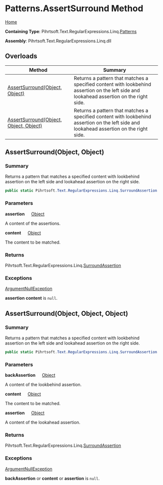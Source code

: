 # Patterns\.AssertSurround Method

[Home](../../../../../../README.md)

**Containing Type**: Pihrtsoft\.Text\.RegularExpressions\.Linq\.[Patterns](../README.md)

**Assembly**: Pihrtsoft\.Text\.RegularExpressions\.Linq\.dll

## Overloads

| Method | Summary |
| ------ | ------- |
| [AssertSurround(Object, Object)](#Pihrtsoft_Text_RegularExpressions_Linq_Patterns_AssertSurround_System_Object_System_Object_) | Returns a pattern that matches a specified content with lookbehind assertion on the left side and lookahead assertion on the right side\. |
| [AssertSurround(Object, Object, Object)](#Pihrtsoft_Text_RegularExpressions_Linq_Patterns_AssertSurround_System_Object_System_Object_System_Object_) | Returns a pattern that matches a specified content with lookbehind assertion on the left side and lookahead assertion on the right side\. |

## AssertSurround\(Object, Object\) <a name="Pihrtsoft_Text_RegularExpressions_Linq_Patterns_AssertSurround_System_Object_System_Object_"></a>

### Summary

Returns a pattern that matches a specified content with lookbehind assertion on the left side and lookahead assertion on the right side\.

```csharp
public static Pihrtsoft.Text.RegularExpressions.Linq.SurroundAssertion AssertSurround(object assertion, object content)
```

### Parameters

**assertion** &emsp; [Object](https://docs.microsoft.com/en-us/dotnet/api/system.object)

A content of the assertions\.

**content** &emsp; [Object](https://docs.microsoft.com/en-us/dotnet/api/system.object)

The content to be matched\.

### Returns

Pihrtsoft\.Text\.RegularExpressions\.Linq\.[SurroundAssertion](../../SurroundAssertion/README.md)

### Exceptions

[ArgumentNullException](https://docs.microsoft.com/en-us/dotnet/api/system.argumentnullexception)

**assertion** **content** is `null`\.

## AssertSurround\(Object, Object, Object\) <a name="Pihrtsoft_Text_RegularExpressions_Linq_Patterns_AssertSurround_System_Object_System_Object_System_Object_"></a>

### Summary

Returns a pattern that matches a specified content with lookbehind assertion on the left side and lookahead assertion on the right side\.

```csharp
public static Pihrtsoft.Text.RegularExpressions.Linq.SurroundAssertion AssertSurround(object backAssertion, object content, object assertion)
```

### Parameters

**backAssertion** &emsp; [Object](https://docs.microsoft.com/en-us/dotnet/api/system.object)

A content of the lookbehind assertion\.

**content** &emsp; [Object](https://docs.microsoft.com/en-us/dotnet/api/system.object)

The content to be matched\.

**assertion** &emsp; [Object](https://docs.microsoft.com/en-us/dotnet/api/system.object)

A content of the lookahead assertion\.

### Returns

Pihrtsoft\.Text\.RegularExpressions\.Linq\.[SurroundAssertion](../../SurroundAssertion/README.md)

### Exceptions

[ArgumentNullException](https://docs.microsoft.com/en-us/dotnet/api/system.argumentnullexception)

**backAssertion** or **content** or **assertion** is `null`\.

